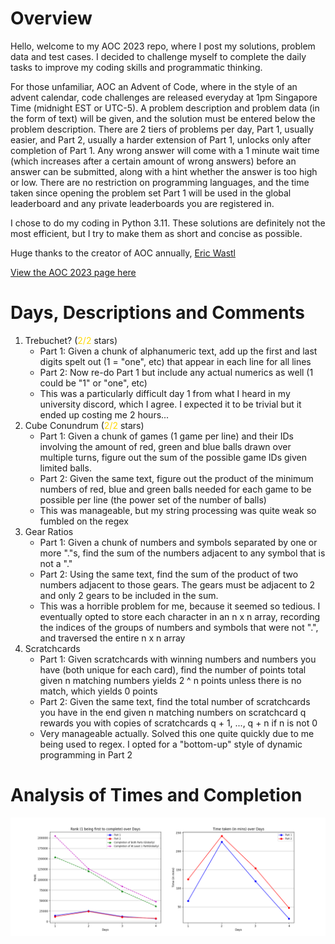 # Overview
Hello, welcome to my AOC 2023 repo, where I post my solutions, problem data and test cases. I decided to challenge myself to complete the daily tasks to improve my coding skills and programmatic thinking.

For those unfamiliar, AOC an Advent of Code, where in the style of an advent calendar, code challenges are released everyday at 1pm Singapore Time (midnight EST or UTC-5). A problem description and problem data (in the form of text) will be given, and the solution must be entered below the problem description. There are 2 tiers of problems per day, Part 1, usually easier, and Part 2, usually a harder extension of Part 1, unlocks only after completion of Part 1. Any wrong answer will come with a 1 minute wait time (which increases after a certain amount of wrong answers) before an answer can be submitted, along with a hint whether the answer is too high or low. There are no restriction on programming languages, and the time taken since opening the problem set Part 1 will be used in the global leaderboard and any private leaderboards you are registered in.

I chose to do my coding in Python 3.11. These solutions are definitely not the most efficient, but I try to make them as short and concise as possible.

Huge thanks to the creator of AOC annually, [Eric Wastl](http://was.tl/)

[View the AOC 2023 page here](https://adventofcode.com/2023/about)

# Days, Descriptions and Comments
1. Trebuchet? (<span style="color:gold">2/2</span> stars)
    * Part 1: Given a chunk of alphanumeric text, add up the first and last digits spelt out (1 = "one", etc) that appear in each line for all lines
    * Part 2: Now re-do Part 1 but include any actual numerics as well (1 could be "1" or "one", etc)
    * This was a particularly difficult day 1 from what I heard in my university discord, which I agree. I expected it to be trivial but it ended up costing me 2 hours...
2. Cube Conundrum (<span style="color:gold">2/2</span> stars)
    * Part 1: Given a chunk of games (1 game per line) and their IDs involving the amount of red, green and blue balls drawn over multiple turns, figure out the sum of the possible game IDs given limited balls.
    * Part 2: Given the same text, figure out the product of the minimum numbers of red, blue and green balls needed for each game to be possible per line (the power set of the number of balls)
    * This was manageable, but my string processing was quite weak so fumbled on the regex
3. Gear Ratios
    * Part 1: Given a chunk of numbers and symbols separated by one or more "."s, find the sum of the numbers adjacent to any symbol that is not a "."
    * Part 2: Using the same text, find the sum of the product of two numbers adjacent to those gears. The gears must be adjacent to 2 and only 2 gears to be included in the sum.
    * This was a horrible problem for me, because it seemed so tedious. I eventually opted to store each character in an n x n array, recording the indices of the groups of numbers and symbols that were not ".", and traversed the entire n x n array
4. Scratchcards
    * Part 1: Given scratchcards with winning numbers and numbers you have (both unique for each card), find the number of points total given n matching numbers yields 2 ^ n points unless there is no match, which yields 0 points
    * Part 2: Given the same text, find the total number of scratchcards you have in the end given n matching numbers on scratchcard q rewards you with copies of scratchcards q + 1, ..., q + n if n is not 0
    * Very manageable actually. Solved this one quite quickly due to me being used to regex. I opted for a "bottom-up" style of dynamic programming in Part 2


# Analysis of Times and Completion
![](stats/stat_of_the_day.png?raw=true)

